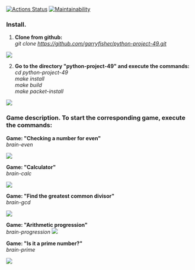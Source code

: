 [![Actions Status](https://github.com/garryfisher/python-project-49/workflows/hexlet-check/badge.svg)](https://github.com/garryfisher/python-project-49/actions)
[![Maintainability](https://api.codeclimate.com/v1/badges/d11f07f84f08016e3ab7/maintainability)](https://codeclimate.com/github/garryfisher/python-project-49/maintainability)

<h3>Install.</h3>

1. <b>Clone from github:</b><br>
<i>git clone https://github.com/garryfisher/python-project-49.git</i>

<a href="https://asciinema.org/a/Wy3lPogvQaqMOB1rsZaQHVEMQ" target="_blank"><img src="https://asciinema.org/a/Wy3lPogvQaqMOB1rsZaQHVEMQ.svg" /></a>

2. <b>Go to the directory "python-project-49" and execute the commands:</b><br>
<i>cd python-project-49</i><br>
<i>make install</i><br>
<i>make build</i><br>
<i>make packet-install</i>

<a href="https://asciinema.org/a/jSp9WgD8qiBAtCrak9tarwLPW" target="_blank"><img src="https://asciinema.org/a/jSp9WgD8qiBAtCrak9tarwLPW.svg" /></a>

<h3>Game description. To start the corresponding game, execute the commands:</h3>

<b>Game: "Checking a number for even"</b><br>
<i>brain-even</i>

<a href="https://asciinema.org/a/8RnjhldmRYb1lSGyotfp3IGuj" target="_blank"><img src="https://asciinema.org/a/8RnjhldmRYb1lSGyotfp3IGuj.svg" /></a>

<b>Game: "Calculator"</b><br>
<i>brain-calc</i>

<a href="https://asciinema.org/a/1ZW16LWoLUqiF0AaGM2Na73Xk" target="_blank"><img src="https://asciinema.org/a/1ZW16LWoLUqiF0AaGM2Na73Xk.svg" /></a>

<b>Game: "Find the greatest common divisor"</b><br>
<i>brain-gcd</i>

<a href="https://asciinema.org/a/b4UBJARlC3Rb2bKq8nwbZT1rY" target="_blank"><img src="https://asciinema.org/a/b4UBJARlC3Rb2bKq8nwbZT1rY.svg" /></a>

<b>Game: "Arithmetic progression"</b><br>
<i>brain-progression</i>
<a href="https://asciinema.org/a/OIohdjM1sVPdLlQQ10S4CxLsO" target="_blank"><img src="https://asciinema.org/a/OIohdjM1sVPdLlQQ10S4CxLsO.svg" /></a>

<b>Game: "Is it a prime number?"</b><br>
<i>brain-prime</i>

<a href="https://asciinema.org/a/Pr1CXq6iEuNt2NcFRsT8BbG72" target="_blank"><img src="https://asciinema.org/a/Pr1CXq6iEuNt2NcFRsT8BbG72.svg" /></a>

